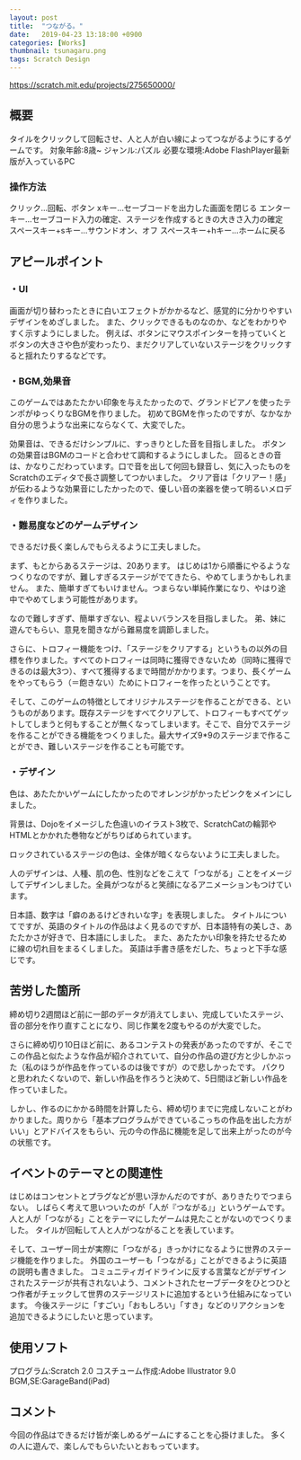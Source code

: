 ```yaml
---
layout: post
title:  "つながる。"
date:   2019-04-23 13:18:00 +0900
categories: [Works]
thumbnail: tsunagaru.png
tags: Scratch Design
---
```

https://scratch.mit.edu/projects/275650000/
## 概要
タイルをクリックして回転させ、人と人が白い線によってつながるようにするゲームです。
対象年齢:8歳~
ジャンル:パズル
必要な環境:Adobe FlashPlayer最新版が入っているPC
### 操作方法
クリック…回転、ボタン
xキー…セーブコードを出力した画面を閉じる
エンターキー…セーブコード入力の確定、ステージを作成するときの大きさ入力の確定
スペースキー+sキー…サウンドオン、オフ
スペースキー+hキー…ホームに戻る

## アピールポイント
### ・UI
画面が切り替わったときに白いエフェクトがかかるなど、感覚的に分かりやすいデザインをめざしました。
また、クリックできるものなのか、などをわかりやすく示すようにしました。
例えば、ボタンにマウスポインターを持っていくとボタンの大きさや色が変わったり、まだクリアしていないステージをクリックすると揺れたりするなどです。

### ・BGM,効果音
このゲームではあたたかい印象を与えたかったので、グランドピアノを使ったテンポがゆっくりなBGMを作りました。
初めてBGMを作ったのですが、なかなか自分の思うような出来にならなくて、大変でした。

効果音は、できるだけシンプルに、すっきりとした音を目指しました。
ボタンの効果音はBGMのコードと合わせて調和するようにしました。
回るときの音は、かなりこだわっています。口で音を出して何回も録音し、気に入ったものをScratchのエディタで長さ調整してつかいました。
クリア音は「クリアー！感」が伝わるような効果音にしたかったので、優しい音の楽器を使って明るいメロディを作りました。

### ・難易度などのゲームデザイン
できるだけ長く楽しんでもらえるように工夫しました。

まず、もとからあるステージは、20あります。
はじめは1から順番にやるようなつくりなのですが、難しすぎるステージがでてきたら、やめてしまうかもしれません。
また、簡単すぎてもいけません。つまらない単純作業になり、やはり途中でやめてしまう可能性があります。

なので難しすぎず、簡単すぎない、程よいバランスを目指しました。
弟、妹に遊んでもらい、意見を聞きながら難易度を調節しました。

さらに、トロフィー機能をつけ、「ステージをクリアする」というもの以外の目標を作りました。すべてのトロフィーは同時に獲得できないため（同時に獲得できるのは最大3つ）、すべて獲得するまで時間がかかります。つまり、長くゲームをやってもらう（＝飽きない）ためにトロフィーを作ったということです。

そして、このゲームの特徴としてオリジナルステージを作ることができる、というものがあります。既存ステージをすべてクリアして、トロフィーもすべてゲットしてしまうと何もすることが無くなってしまいます。そこで、自分でステージを作ることができる機能をつくりました。最大サイズ9*9のステージまで作ることができ、難しいステージを作ることも可能です。

### ・デザイン
色は、あたたかいゲームにしたかったのでオレンジがかったピンクをメインにしました。

背景は、Dojoをイメージした色違いのイラスト3枚で、ScratchCatの輪郭やHTMLとかかれた巻物などがちりばめられています。

ロックされているステージの色は、全体が暗くならないように工夫しました。

人のデザインは、人種、肌の色、性別などをこえて「つながる」ことをイメージしてデザインしました。全員がつながると笑顔になるアニメーションもつけています。

日本語、数字は「癖のあるけどきれいな字」を表現しました。
タイトルについてですが、英語のタイトルの作品はよく見るのですが、日本語特有の美しさ、あたたかさが好きで、日本語にしました。
また、あたたかい印象を持たせるために線の切れ目をまるくしました。
英語は手書き感をだした、ちょっと下手な感じです。

## 苦労した箇所
締め切り2週間ほど前に一部のデータが消えてしまい、完成していたステージ、音の部分を作り直すことになり、同じ作業を2度もやるのが大変でした。

さらに締め切り10日ほど前に、あるコンテストの発表があったのですが、そこでこの作品と似たような作品が紹介されていて、自分の作品の遊び方と少しかぶった（私のほうが作品を作っているのは後ですが）ので悲しかったです。
パクりと思われたくないので、新しい作品を作ろうと決めて、5日間ほど新しい作品を作っていました。

しかし、作るのにかかる時間を計算したら、締め切りまでに完成しないことがわかりました。周りから「基本プログラムができているこっちの作品を出した方がいい」とアドバイスをもらい、元の今の作品に機能を足して出来上がったのが今の状態です。

## イベントのテーマとの関連性
はじめはコンセントとプラグなどが思い浮かんだのですが、ありきたりでつまらない。
しばらく考えて思いついたのが「人が『つながる』」というゲームです。
人と人が「つながる」ことをテーマにしたゲームは見たことがないのでつくりました。
タイルが回転して人と人がつながることを表しています。

そして、ユーザー同士が実際に「つながる」きっかけになるように世界のステージ機能を作りました。
外国のユーザーも「つながる」ことができるように英語の説明も書きました。
コミュニティガイドラインに反する言葉などがデザインされたステージが共有されないよう、コメントされたセーブデータをひとつひとつ作者がチェックして世界のステージリストに追加するという仕組みになっています。
今後ステージに「すごい」「おもしろい」「すき」などのリアクションを追加できるようにしたいと思っています。

## 使用ソフト
プログラム:Scratch 2.0
コスチューム作成:Adobe Illustrator 9.0
BGM,SE:GarageBand(iPad)

## コメント
今回の作品はできるだけ皆が楽しめるゲームにすることを心掛けました。
多くの人に遊んで、楽しんでもらいたいとおもっています。
